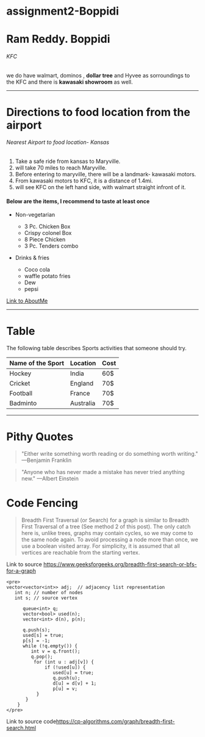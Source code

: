 # assignment2-Boppidi


# Ram Reddy. Boppidi

###### KFC
we do have walmart, dominos , **dollar tree** and Hyvee as sorroundings to the KFC and there is **kawasaki showroom** as well.

---

# Directions to food location from the airport
###### Nearest Airport to food location- Kansas
1. Take a safe ride from kansas to Maryville.
2. will take 70 miles to reach Maryville.
3. Before entering to maryville, there will be a landmark- kawasaki motors.
4. From  kawasaki motors to KFC, it is a distance of 1.4mi.
5. will see KFC on the left hand side, with walmart straight infront of it.

#### Below are the items, I recommend to taste at least once 

* Non-vegetarian
   * 3 Pc. Chicken Box
   * Crispy colonel Box
   * 8 Piece Chicken
   * 3 Pc. Tenders combo

* Drinks & fries
   * Coco cola
   * waffle potato fries
   * Dew
   * pepsi

[Link to AboutMe](https://github.com/RamReddy98/assignment2-Boppidi/blob/main/AboutMe.md)

---

# Table

The following table describes Sports activities that someone should try.

|     Name of the Sport   |       Location    |      Cost    |    
|           ---                   |           ---                 |       ---          |
|    Hockey  |     India    |       60$          |
|     Cricket                   |       England               |       70$         |
|     Football                 |   France   |      70$         |
|     Badminto                      |     Australia              |       70$          |

---

# Pithy Quotes
>  "Either write something worth reading or do something worth writing." —Benjamin Franklin   <br>
    
>  "Anyone who has never made a mistake has never tried anything new." —Albert Einstein


# Code Fencing
> Breadth First Traversal (or Search) for a graph is similar to Breadth First Traversal of a tree (See method 2 of this post). The only catch here is, unlike trees, graphs may contain cycles, so we may come to the same node again. To avoid processing a node more than once, we use a boolean visited array. For simplicity, it is assumed that all vertices are reachable from the starting vertex.

Link to source <https://www.geeksforgeeks.org/breadth-first-search-or-bfs-for-a-graph>
```
<pre>
vector<vector<int>> adj;  // adjacency list representation
   int n; // number of nodes
   int s; // source vertex

      queue<int> q;
      vector<bool> used(n);
      vector<int> d(n), p(n);

      q.push(s);
      used[s] = true;
      p[s] = -1;
      while (!q.empty()) {
         int v = q.front();
         q.pop();
          for (int u : adj[v]) {
              if (!used[u]) {
                 used[u] = true;
                 q.push(u);
                 d[u] = d[v] + 1;
                 p[u] = v;
           }
       }
    }
</pre>
```

Link to source code<https://cp-algorithms.com/graph/breadth-first-search.html>




